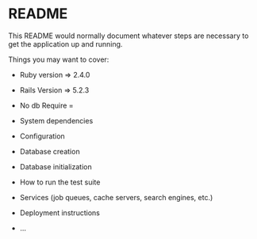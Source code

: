 # README

This README would normally document whatever steps are necessary to get the
application up and running.

Things you may want to cover:

* Ruby version => 2.4.0

* Rails Version => 5.2.3

* No db Require =

* System dependencies

* Configuration

* Database creation

* Database initialization

* How to run the test suite

* Services (job queues, cache servers, search engines, etc.)

* Deployment instructions

* ...
